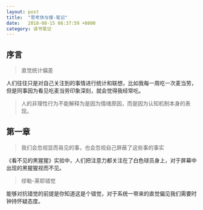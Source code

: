 ```yaml
---
layout: post
title:  "思考快与慢-笔记"
date:   2018-08-15 08:37:59 +0800
category: 读书笔记
---
```


## 序言

> 直觉统计偏差

人们往往只是对自己关注到的事情进行统计和联想，比如我每一周吃一次麦当劳，但是同事因为看见吃麦当劳印象深刻，就会觉得我经常吃。

> 人的非理性行为不能解释为是因为情绪原因，而是因为认知机制本身的表现。

## 第一章

> 我们会忽视显而易见的事，也会忽视自己屏蔽了这些事的事实

《看不见的黑猩猩》实验中，人们把注意力都关注在了白色球员身上，对于屏幕中出现的黑猩猩视而不见。

 
> 缪勒-莱耶错觉

能够对抗错觉的前提是你知道这是个错觉，对于系统一带来的直觉偏见我们需要时钟持怀疑态度。
